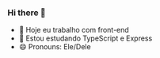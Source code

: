 ### Hi there 👋


- 🔭 Hoje eu trabalho com front-end
- 🌱 Estou estudando TypeScript e Express
- 😄 Pronouns: Ele/Dele
